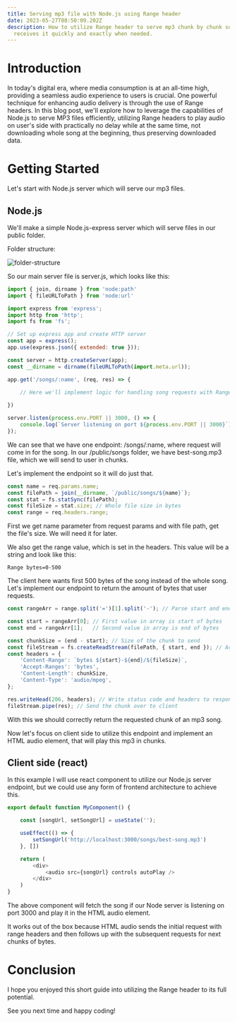 ```yaml
---
title: Serving mp3 file with Node.js using Range header
date: 2023-05-27T08:50:09.202Z
description: How to utilize Range header to serve mp3 chunk by chunk so user
  receives it quickly and exactly when needed.
---
```

# I﻿ntroduction

In today's digital era, where media consumption is at an all-time high, providing a seamless audio experience to users is crucial. One powerful technique for enhancing audio delivery is through the use of Range headers. In this blog post, we'll explore how to leverage the capabilities of Node.js to serve MP3 files efficiently, utilizing Range headers to play audio on user's side with practically no delay while at the same time, not downloading whole song at the beginning, thus preserving downloaded data.

# G﻿etting Started

L﻿et's start with Node.js server which will serve our mp3 files.

## N﻿ode.js

W﻿e'll make a simple Node.js-express server which will serve files in our public folder.

F﻿older structure:

![folder-structure](/img/structure.jpg "Folder Structure")

S﻿o our main server file is server.js, which looks like this:

```javascript
import { join, dirname } from 'node:path'
import { fileURLToPath } from 'node:url'

import express from 'express';
import http from 'http';
import fs from 'fs';

// Set up express app and create HTTP server
const app = express();
app.use(express.json({ extended: true }));

const server = http.createServer(app);
const __dirname = dirname(fileURLToPath(import.meta.url));

app.get('/songs/:name', (req, res) => {
   
    // Here we'll implement logic for handling song requests with Range header

})

server.listen(process.env.PORT || 3000, () => {
    console.log(`Server listening on port ${process.env.PORT || 3000}`);
});
```

W﻿e can see that we have one endpoint: /songs/:name, where request will come in for the song. In our /public/songs folder, we have best-song.mp3 file, which we will send to user in chunks.

Let's implement the endpoint so it will do just that.

```javascript
const name = req.params.name;
const filePath = join(__dirname, `/public/songs/${name}`);
const stat = fs.statSync(filePath);
const fileSize = stat.size; // Whole file size in bytes
const range = req.headers.range;
```

F﻿irst we get name parameter from request params and with file path, get the file's size. We will need it for later.

W﻿e also get the range value, which is set in the headers. This value will be a string and look like this:

```
Range bytes=0-500
```

T﻿he client here wants first 500 bytes of the song instead of the whole song. Let's implement our endpoint to return the amount of bytes that user requests.

```javascript
const rangeArr = range.split('=')[1].split('-'); // Parse start and end bytes from Range header in an array

const start = rangeArr[0]; // First value in array is start of bytes
const end = rangeArr[1];   // Second value in array is end of bytes

const chunkSize = (end - start); // Size of the chunk to send
const fileStream = fs.createReadStream(filePath, { start, end }); // Actual chunk of the song we'll send
const headers = {
    'Content-Range': `bytes ${start}-${end}/${fileSize}`,
    'Accept-Ranges': 'bytes',
    'Content-Length': chunkSize,
    'Content-Type': 'audio/mpeg',
};

res.writeHead(206, headers); // Write status code and headers to response
fileStream.pipe(res); // Send the chunk over to client
```

With this we should correctly return the requested chunk of an mp3 song.

Now let's focus on client side to utilize this endpoint and implement an HTML audio element, that will play this mp3 in chunks.

## C﻿lient side (react)

I﻿n this example I will use react component to utilize our Node.js server endpoint, but we could use any form of frontend architecture to achieve this.

```typescript
export default function MyComponent() {

    const [songUrl, setSongUrl] = useState('');

    useEffect(() => {
        setSongUrl('http://localhost:3000/songs/best-song.mp3')
    }, [])

    return (
        <div>
            <audio src={songUrl} controls autoPlay />
        </div>
    )
}
```

T﻿he above component will fetch the song if our Node server is listening on port 3000 and play it in the HTML audio element.

I﻿t works out of the box because HTML audio sends the initial request with range headers and then follows up with the subsequent requests for next chunks of bytes.

# C﻿onclusion

I﻿ hope you enjoyed this short guide into utilizing the Range header to its full potential.

S﻿ee you next time and happy coding!